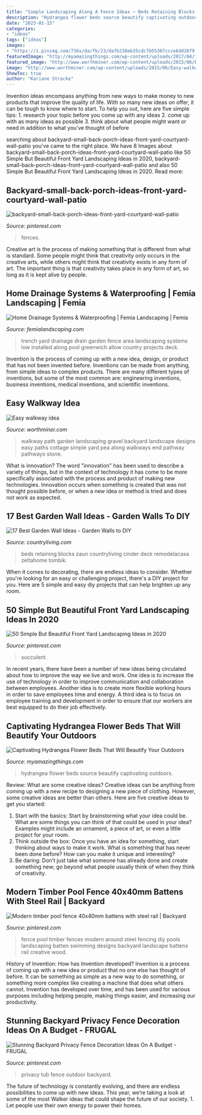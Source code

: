 ```yaml
---
title: "Simple Landscaping Along A Fence Ideas ~ Beds Retaining Blocks Zaun Countryliving Cinder Deck Remodelacasa Zeltahome Tombik"
description: "Hydrangea flower beds source beautify captivating outdoors"
date: "2023-01-15"
categories:
- "ideas"
tags: ["ideas"]
images:
- "https://i.pinimg.com/736x/da/fb/23/dafb238eb35cdc7b55307ccce6dd26f9.jpg"
featuredImage: "http://myamazingthings.com/wp-content/uploads/2017/04/flowers-1.jpg"
featured_image: "http://www.worthminer.com/wp-content/uploads/2015/06/Easy-walkway-idea-17.jpg"
image: "http://www.worthminer.com/wp-content/uploads/2015/06/Easy-walkway-idea-17.jpg"
ShowToc: true
author: "Kariane Stracke"
---
```



Invention ideas encompass anything from new ways to make money to new products that improve the quality of life. With so many new ideas on offer, it can be tough to know where to start. To help you out, here are five simple tips: 1. research your topic before you come up with any ideas 2. come up with as many ideas as possible 3. think about what people might want or need in addition to what you’ve thought of before 
	

		
searching about backyard-small-back-porch-ideas-front-yard-courtyard-wall-patio you've came to the right place. We have 8 Images about backyard-small-back-porch-ideas-front-yard-courtyard-wall-patio like 50 Simple But Beautiful Front Yard Landscaping Ideas in 2020, backyard-small-back-porch-ideas-front-yard-courtyard-wall-patio and also 50 Simple But Beautiful Front Yard Landscaping Ideas in 2020. Read more:
		
    
## Backyard-small-back-porch-ideas-front-yard-courtyard-wall-patio

<img loading=lazy src="https://i.pinimg.com/736x/02/20/23/02202395febab0b70c52ce42e3307515.jpg" onerror="this.onerror=null;this.src='https://tse1.mm.bing.net/th?id=OIP.ASo-uUVUcTvJYYq33YjnGgHaJ3&amp;pid=15.1';" alt="backyard-small-back-porch-ideas-front-yard-courtyard-wall-patio">

_Source: pinterest.com_

>fences. 

	

Creative art is the process of making something that is different from what is standard. Some people might think that creativity only occurs in the creative arts, while others might think that creativity exists in any form of art. The important thing is that creativity takes place in any form of art, so long as it is kept alive by people.

    
## Home Drainage Systems &amp; Waterproofing | Femia Landscaping | Femia

<img loading=lazy src="https://femialandscaping.com/wp-content/uploads/2014/03/3-Gamzon-Trench-Drain-1-720x961.jpg" onerror="this.onerror=null;this.src='https://tse1.mm.bing.net/th?id=OIP.EH9ImgvcTsitEHKo7WslKAHaJ4&amp;pid=15.1';" alt="Home Drainage Systems &amp; Waterproofing | Femia Landscaping | Femia">

_Source: femialandscaping.com_

>trench yard drainage drain garden fence area landscaping systems low installed along pool greenwich allow country projects deck. 

	

Invention is the process of coming up with a new idea, design, or product that has not been invented before. Inventions can be made from anything, from simple ideas to complex products. There are many different types of inventions, but some of the most common are: engineering inventions, business inventions, medical inventions, and scientific inventions.

    
## Easy Walkway Idea

<img loading=lazy src="http://www.worthminer.com/wp-content/uploads/2015/06/Easy-walkway-idea-17.jpg" onerror="this.onerror=null;this.src='https://tse4.mm.bing.net/th?id=OIP.bbBWSHlxiW5gDU6E4fivTQHaJ3&amp;pid=15.1';" alt="Easy walkway idea">

_Source: worthminer.com_

>walkway path garden landscaping gravel backyard landscape designs easy paths cottage simple yard pea along walkways end pathway pathways stone. 

	

What is innovation?
The word "innovation" has been used to describe a variety of things, but in the context of technology it has come to be more specifically associated with the process and product of making new technologies. Innovation occurs when something is created that was not thought possible before, or when a new idea or method is tried and does not work as expected.

    
## 17 Best Garden Wall Ideas - Garden Walls To DIY

<img loading=lazy src="https://hips.hearstapps.com/hmg-prod.s3.amazonaws.com/images/creditremodelandolacasa-com-1585535880.jpg?crop=0.888888888888889xw:1xh;center,top&amp;resize=480:*" onerror="this.onerror=null;this.src='https://tse4.mm.bing.net/th?id=OIP.eXfzXRp6Q-RygLtNFOk_nQAAAA&amp;pid=15.1';" alt="17 Best Garden Wall Ideas - Garden Walls to DIY">

_Source: countryliving.com_

>beds retaining blocks zaun countryliving cinder deck remodelacasa zeltahome tombik. 

	

When it comes to decorating, there are endless ideas to consider. Whether you're looking for an easy or challenging project, there's a DIY project for you. Here are 5 simple and easy diy projects that can help brighten up any room.

    
## 50 Simple But Beautiful Front Yard Landscaping Ideas In 2020

<img loading=lazy src="https://i.pinimg.com/736x/da/fb/23/dafb238eb35cdc7b55307ccce6dd26f9.jpg" onerror="this.onerror=null;this.src='https://tse4.mm.bing.net/th?id=OIP.kxrgZzQp8PyelBtT1qw7XgHaLH&amp;pid=15.1';" alt="50 Simple But Beautiful Front Yard Landscaping Ideas in 2020">

_Source: pinterest.com_

>succulent. 

	

In recent years, there have been a number of new ideas being circulated about how to improve the way we live and work. One idea is to increase the use of technology in order to improve communication and collaboration between employees. Another idea is to create more flexible working hours in order to save employees time and energy. A third idea is to focus on employee training and development in order to ensure that our workers are best equipped to do their job effectively.

    
## Captivating Hydrangea Flower Beds That Will Beautify Your Outdoors

<img loading=lazy src="http://myamazingthings.com/wp-content/uploads/2017/04/flowers-1.jpg" onerror="this.onerror=null;this.src='https://tse4.mm.bing.net/th?id=OIP.knc776x2DYb2zGnYZev9WwHaJ4&amp;pid=15.1';" alt="Captivating Hydrangea Flower Beds That Will Beautify Your Outdoors">

_Source: myamazingthings.com_

>hydrangea flower beds source beautify captivating outdoors. 

	

Review: What are some creative ideas?
Creative ideas can be anything from coming up with a new recipe to designing a new piece of clothing. However, some creative ideas are better than others. Here are five creative ideas to get you started: 
1. Start with the basics: Start by brainstorming what your idea could be. What are some things you can think of that could be used in your idea? Examples might include an ornament, a piece of art, or even a little project for your room. 
2. Think outside the box: Once you have an idea for something, start thinking about ways to make it work. What is something that has never been done before? How can you make it unique and interesting? 
3. Be daring: Don’t just take what someone has already done and create something new; go beyond what people usually think of when they think of creativity.

    
## Modern Timber Pool Fence 40x40mm Battens With Steel Rail | Backyard

<img loading=lazy src="https://i.pinimg.com/736x/a5/73/7c/a5737c37505a999cf2683d59e6c64ddd.jpg" onerror="this.onerror=null;this.src='https://tse1.mm.bing.net/th?id=OIP.JD_9n2ToUb3iWB3ZHvl13QHaHa&amp;pid=15.1';" alt="Modern timber pool fence 40x40mm battens with steel rail | Backyard">

_Source: pinterest.com_

>fence pool timber fences modern around steel fencing diy pools landscaping batten swimming designs backyard landscape battens rail creative wood. 

	

History of Invention: How has Invention developed?
Invention is a process of coming up with a new idea or product that no one else has thought of before. It can be something as simple as a new way to do something, or something more complex like creating a machine that does what others cannot. Invention has developed over time, and has been used for various purposes including helping people, making things easier, and increasing our productivity.

    
## Stunning Backyard Privacy Fence Decoration Ideas On A Budget - FRUGAL

<img loading=lazy src="https://i.pinimg.com/736x/d1/82/e6/d182e6397ac463161a7ae5a78766c394.jpg" onerror="this.onerror=null;this.src='https://tse3.mm.bing.net/th?id=OIP.vr_SgbiVaAdG0P7wbcBT_AHaF_&amp;pid=15.1';" alt="Stunning Backyard Privacy Fence Decoration Ideas On A Budget - FRUGAL">

_Source: pinterest.com_

>privacy tub fence outdoor backyard. 

	

The future of technology is constantly evolving, and there are endless possibilities to come up with new ideas. This year, we’re taking a look at some of the most Walker ideas that could shape the future of our society. 1. Let people use their own energy to power their homes.

